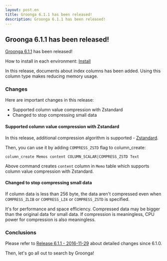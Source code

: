 ```yaml
---
layout: post.en
title: Groonga 6.1.1 has been released!
description: Groonga 6.1.1 has been released!
---
```


## Groonga 6.1.1 has been released!

[Groonga 6.1.1](/docs/news.html#release-6-1-1) has been released!

How to install in each environment: [Install](/docs/install.html)

In this release, documents about index columns has been added. Using this column type makes reducing memory usage.

### Changes

Here are important changes in this release:

* Supported column value compression with Zstandard
* Changed to stop compressing small data

#### Supported column value compression with Zstandard

In this release, additional compression algorithm is supported - [Zstandard](http://facebook.github.io/zstd/).

Then, you can use it by adding ``COMPRESS_ZSTD`` flag to column_create:

    column_create Memos content COLUMN_SCALAR|COMPRESS_ZSTD Text

Above command creates ``content`` column in ``Memo`` table which supports column value compression with Zstandard.

#### Changed to stop compressing small data

If column data is less than 256 byte, the data aren't compressed even when `COMPRESS_ZLIB` or `COMPRESS_LZ4` or `COMPRESS_ZSTD` is specified.

It's for performance and space efficiency. Compressed data may be bigger than the original data for small data. If compression is meaningless, CPU power for compression is also meaningless.

### Conclusions

Please refer to [Release 6.1.1 - 2016-11-29](/docs/news.html#release-6-1-1) about detailed changes since 6.1.0.

Then, let's go all out to search by Groonga!
